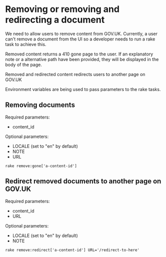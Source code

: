 # Removing or removing and redirecting a document

We need to allow users to remove content from GOV.UK. Currently, a user can't
remove a document from the UI so a developer needs to run a rake task to
achieve this.

Removed content returns a 410 gone page to the user. If an explanatory note or
a alternative path have been provided, they will be displayed in the body of
the page.

Removed and redirected content redirects users to another page on GOV.UK

Environment variables are being used to pass parameters to the rake tasks.

## Removing documents

Required parameters:

- content_id

Optional parameters:

- LOCALE (set to "en" by default)
- NOTE
- URL

```
rake remove:gone['a-content-id']
```

## Redirect removed documents to another page on GOV.UK

Required parameters:

- content_id
- URL

Optional parameters:

- LOCALE (set to "en" by default)
- NOTE

```
rake remove:redirect['a-content-id'] URL='/redirect-to-here'
```
